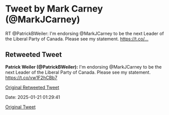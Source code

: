 # Tweet by Mark Carney (@MarkJCarney)

RT @PatrickBWeiler: I'm endorsing @MarkJCarney to be the next Leader of the Liberal Party of Canada. Please see my statement. https://t.co/…

## Retweeted Tweet

**Patrick Weiler (@PatrickBWeiler):** I'm endorsing @MarkJCarney to be the next Leader of the Liberal Party of Canada. Please see my statement. https://t.co/vw1F2hCBb7

[Original Retweeted Tweet](https://x.com/PatrickBWeiler/status/1879528968539587034)

Date: 2025-01-21 01:29:41

[Original Tweet](https://x.com/MarkJCarney/status/1881514470520095070)
